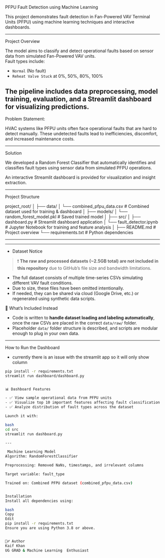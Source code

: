  PFPU Fault Detection using Machine Learning

This project demonstrates fault detection in Fan-Powered VAV Terminal Units (PFPU) using machine learning techniques and interactive dashboards.

---
 Project Overview

The model aims to classify and detect operational faults based on sensor data from simulated Fan-Powered VAV units.  
Fault types include:
- `Normal` (No fault)
- `Reheat Valve Stuck` at 0%, 50%, 80%, 100%

The pipeline includes data preprocessing, model training, evaluation, and a Streamlit dashboard for visualizing predictions.
---
Problem Statement:

HVAC systems like PFPU units often face operational faults that are hard to detect manually. These undetected faults lead to inefficiencies, discomfort, and increased maintenance costs.

---

 Solution

We developed a Random Forest Classifier that automatically identifies and classifies fault types using sensor data from simulated PFPU operations.

An interactive Streamlit dashboard  is provided for visualization and insight extraction.

---

 Project Structure

project_root/
│
├── data/
│ └── combined_pfpu_data.csv # Combined dataset used for training & dashboard
│
├── models/
│ └── random_forest_model.pkl # Saved trained model
│
├── src/
│ ├── dashboard.py # Streamlit dashboard application
│ └── fault_detector.ipynb # Jupyter Notebook for training and feature analysis
│
├── README.md # Project overview
└── requirements.txt # Python dependencies

---


---

* Dataset Notice

> ❗ **The raw and processed datasets (~2.5GB total) are not included in this repository** due to GitHub’s file size and bandwidth limitations.

- The full dataset consists of multiple time-series CSVs simulating different VAV fault conditions.
- Due to size, these files have been omitted intentionally.
- If needed, they can be shared via cloud (Google Drive, etc.) or regenerated using synthetic data scripts.

📄 What’s Included Instead

- Code is written to **handle dataset loading and labeling automatically**, once the raw CSVs are placed in the correct `data/raw/` folder.
- Placeholder `data/` folder structure is described, and scripts are modular enough to plug in your own data.

---

How to Run the Dashboard
 * currently there is an issue with the streamlit app so it will only  show column
```bash
pip install -r requirements.txt
streamlit run dashboard/dashboard.py


📊 Dashboard Features

- ✅ View sample operational data from PFPU units  
- ✅ Visualize top 10 important features affecting fault classification  
- ✅ Analyze distribution of fault types across the dataset  

Launch it with:

bash
cd src
streamlit run dashboard.py

---

 Machine Learning Model
Algorithm: RandomForestClassifier

Preprocessing: Removed NaNs, timestamps, and irrelevant columns

Target variable: fault_type

Trained on: Combined PFPU dataset (combined_pfpu_data.csv)


Installation
Install all dependencies using:

bash
Copy
Edit
pip install -r requirements.txt
Ensure you are using Python 3.8 or above.


🙋‍♂️ Author
Kaif Khan
UG GRAD & Machine Learning  Enthusiast



